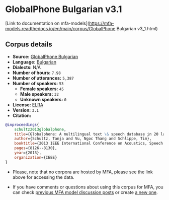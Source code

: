 
# GlobalPhone Bulgarian v3.1

[Link to documentation on mfa-models](https://mfa-models.readthedocs.io/en/main/corpus/GlobalPhone Bulgarian v3_1.html)

## Corpus details

- **Source:** [GlobalPhone Bulgarian](https://catalogue.elra.info/en-us/repository/browse/ELRA-S0319/)
- **Language:** [Bulgarian](https://en.wikipedia.org/wiki/Bulgarian_language)
- **Dialects:** N/A
- **Number of hours:** `7.98`
- **Number of utterances:** `5,387`
- **Number of speakers:** `53`
  - **Female speakers:** `45`
  - **Male speakers:** `32`
  - **Unknown speakers:** `0`
- **License:** [ELRA](https://www.elra.info/en/services-around-lrs/distribution/licensing/)
- **Version:** `3.1`
- **Citation:**
```bibtex
@inproceedings{
	schultz2013globalphone,
	title={Globalphone: A multilingual text \& speech database in 20 languages},
	author={Schultz, Tanja and Vu, Ngoc Thang and Schlippe, Tim},
	booktitle={2013 IEEE International Conference on Acoustics, Speech and Signal Processing},
	pages={8126--8130},
	year={2013},
	organization={IEEE}
}
```

- Please, note that no corpora are hosted by MFA, please see the link above for accessing the data.

- If you have comments or questions about using this corpus for MFA, you can check [previous MFA model discussion posts](https://github.com/MontrealCorpusTools/mfa-models/discussions?discussions_q=GlobalPhone+Bulgarian+v3.1) or create [a new one](https://github.com/MontrealCorpusTools/mfa-models/discussions/new).
